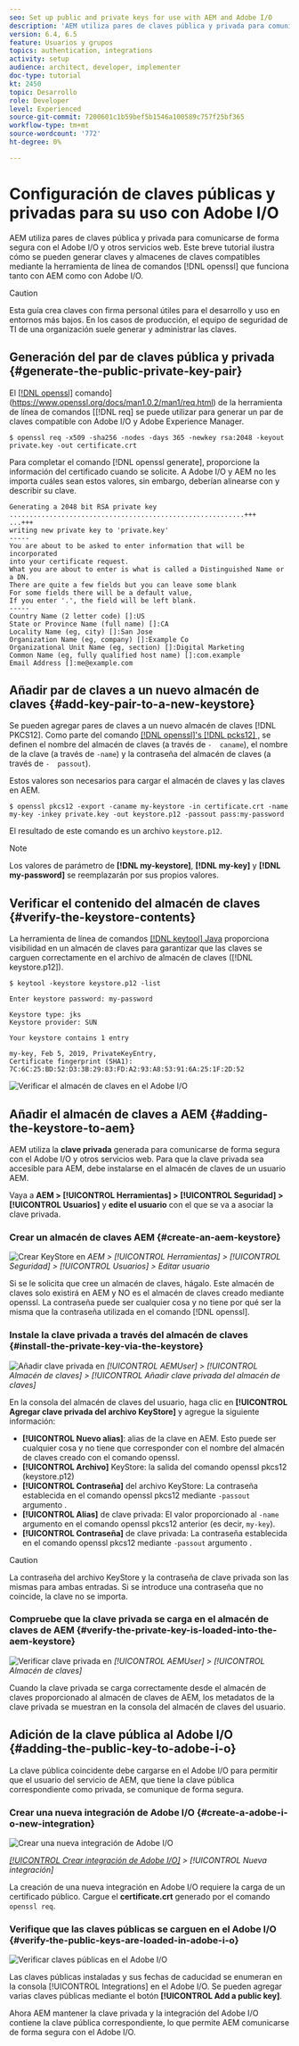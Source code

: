 ```yaml
---
seo: Set up public and private keys for use with AEM and Adobe I/O
description: 'AEM utiliza pares de claves pública y privada para comunicarse de forma segura con el Adobe I/O y otros servicios web. Este breve tutorial ilustra cómo se pueden generar claves y almacenes de claves compatibles con la herramienta de línea de comandos openssl que funciona tanto con AEM como con Adobe I/O. '
version: 6.4, 6.5
feature: Usuarios y grupos
topics: authentication, integrations
activity: setup
audience: architect, developer, implementer
doc-type: tutorial
kt: 2450
topic: Desarrollo
role: Developer
level: Experienced
source-git-commit: 7200601c1b59bef5b1546a100589c757f25bf365
workflow-type: tm+mt
source-wordcount: '772'
ht-degree: 0%

---
```



# Configuración de claves públicas y privadas para su uso con Adobe I/O

AEM utiliza pares de claves pública y privada para comunicarse de forma segura con el Adobe I/O y otros servicios web. Este breve tutorial ilustra cómo se pueden generar claves y almacenes de claves compatibles mediante la herramienta de línea de comandos [!DNL openssl] que funciona tanto con AEM como con Adobe I/O.

>[!CAUTION]
>
>Esta guía crea claves con firma personal útiles para el desarrollo y uso en entornos más bajos. En los casos de producción, el equipo de seguridad de TI de una organización suele generar y administrar las claves.

## Generación del par de claves pública y privada {#generate-the-public-private-key-pair}

El [[!DNL openssl]](https://www.openssl.org/docs/man1.0.2/man1/openssl.html) comando](https://www.openssl.org/docs/man1.0.2/man1/req.html) de la herramienta de línea de comandos [[!DNL req]  se puede utilizar para generar un par de claves compatible con Adobe I/O y Adobe Experience Manager.

```shell
$ openssl req -x509 -sha256 -nodes -days 365 -newkey rsa:2048 -keyout private.key -out certificate.crt
```

Para completar el comando [!DNL openssl generate], proporcione la información del certificado cuando se solicite. A Adobe I/O y AEM no les importa cuáles sean estos valores, sin embargo, deberían alinearse con y describir su clave.

```
Generating a 2048 bit RSA private key
...........................................................+++
...+++
writing new private key to 'private.key'
-----
You are about to be asked to enter information that will be incorporated
into your certificate request.
What you are about to enter is what is called a Distinguished Name or a DN.
There are quite a few fields but you can leave some blank
For some fields there will be a default value,
If you enter '.', the field will be left blank.
-----
Country Name (2 letter code) []:US
State or Province Name (full name) []:CA
Locality Name (eg, city) []:San Jose
Organization Name (eg, company) []:Example Co
Organizational Unit Name (eg, section) []:Digital Marketing
Common Name (eg, fully qualified host name) []:com.example
Email Address []:me@example.com
```

## Añadir par de claves a un nuevo almacén de claves {#add-key-pair-to-a-new-keystore}

Se pueden agregar pares de claves a un nuevo almacén de claves [!DNL PKCS12]. Como parte del comando [[!DNL openssl]'s [!DNL pcks12] ,](https://www.openssl.org/docs/man1.0.2/man1/pkcs12.html) se definen el nombre del almacén de claves (a través de `-  caname`), el nombre de la clave (a través de `-name`) y la contraseña del almacén de claves (a través de `-  passout`).

Estos valores son necesarios para cargar el almacén de claves y las claves en AEM.

```shell
$ openssl pkcs12 -export -caname my-keystore -in certificate.crt -name my-key -inkey private.key -out keystore.p12 -passout pass:my-password
```

El resultado de este comando es un archivo `keystore.p12`.

>[!NOTE]
>
>Los valores de parámetro de **[!DNL my-keystore]**, **[!DNL my-key]** y **[!DNL my-password]** se reemplazarán por sus propios valores.

## Verificar el contenido del almacén de claves {#verify-the-keystore-contents}

La herramienta de línea de comandos [[!DNL keytool] Java](https://docs.oracle.com/middleware/1213/wls/SECMG/keytool-summary-appx.htm#SECMG818) proporciona visibilidad en un almacén de claves para garantizar que las claves se carguen correctamente en el archivo de almacén de claves ([!DNL keystore.p12]).

```shell
$ keytool -keystore keystore.p12 -list

Enter keystore password: my-password

Keystore type: jks
Keystore provider: SUN

Your keystore contains 1 entry

my-key, Feb 5, 2019, PrivateKeyEntry,
Certificate fingerprint (SHA1): 7C:6C:25:BD:52:D3:3B:29:83:FD:A2:93:A8:53:91:6A:25:1F:2D:52
```

![Verificar el almacén de claves en el Adobe I/O](assets/set-up-public-private-keys-for-use-with-aem-and-adobe-io/adobe-io--public-keys.png)

## Añadir el almacén de claves a AEM {#adding-the-keystore-to-aem}

AEM utiliza la **clave privada** generada para comunicarse de forma segura con el Adobe I/O y otros servicios web. Para que la clave privada sea accesible para AEM, debe instalarse en el almacén de claves de un usuario AEM.

Vaya a **AEM > [!UICONTROL Herramientas] > [!UICONTROL Seguridad] > [!UICONTROL Usuarios]** y **edite el usuario** con el que se va a asociar la clave privada.

### Crear un almacén de claves AEM {#create-an-aem-keystore}

![Crear KeyStore en ](assets/set-up-public-private-keys-for-use-with-aem-and-adobe-io/aem--create-keystore.png)
*AEM >  [!UICONTROL Herramientas]  >  [!UICONTROL Seguridad]  >  [!UICONTROL Usuarios]  > Editar usuario*

Si se le solicita que cree un almacén de claves, hágalo. Este almacén de claves solo existirá en AEM y NO es el almacén de claves creado mediante openssl. La contraseña puede ser cualquier cosa y no tiene por qué ser la misma que la contraseña utilizada en el comando [!DNL openssl].

### Instale la clave privada a través del almacén de claves {#install-the-private-key-via-the-keystore}

![Añadir clave privada en ](assets/set-up-public-private-keys-for-use-with-aem-and-adobe-io/aem--add-private-key.png)
*[!UICONTROL AEMUser]  >  [!UICONTROL Almacén de claves]  >  [!UICONTROL Añadir clave privada del almacén de claves]*

En la consola del almacén de claves del usuario, haga clic en **[!UICONTROL Agregar clave privada del archivo KeyStore]** y agregue la siguiente información:

* **[!UICONTROL Nuevo alias]**: alias de la clave en AEM. Esto puede ser cualquier cosa y no tiene que corresponder con el nombre del almacén de claves creado con el comando openssl.
* **[!UICONTROL Archivo]** KeyStore: la salida del comando openssl pkcs12 (keystore.p12)
* **[!UICONTROL Contraseña]** del archivo KeyStore: La contraseña establecida en el comando openssl pkcs12 mediante  `-passout` argumento .
* **[!UICONTROL Alias]** de clave privada: El valor proporcionado al  `-name` argumento en el comando openssl pkcs12 anterior (es decir,  `my-key`).
* **[!UICONTROL Contraseña]** de clave privada: La contraseña establecida en el comando openssl pkcs12 mediante  `-passout` argumento .

>[!CAUTION]
>
>La contraseña del archivo KeyStore y la contraseña de clave privada son las mismas para ambas entradas. Si se introduce una contraseña que no coincide, la clave no se importa.

### Compruebe que la clave privada se carga en el almacén de claves de AEM {#verify-the-private-key-is-loaded-into-the-aem-keystore}

![Verificar clave privada en ](assets/set-up-public-private-keys-for-use-with-aem-and-adobe-io/aem--keystore.png)
*[!UICONTROL AEMUser]  >  [!UICONTROL Almacén de claves]*

Cuando la clave privada se carga correctamente desde el almacén de claves proporcionado al almacén de claves de AEM, los metadatos de la clave privada se muestran en la consola del almacén de claves del usuario.

## Adición de la clave pública al Adobe I/O {#adding-the-public-key-to-adobe-i-o}

La clave pública coincidente debe cargarse en el Adobe I/O para permitir que el usuario del servicio de AEM, que tiene la clave pública correspondiente como privada, se comunique de forma segura.

### Crear una nueva integración de Adobe I/O {#create-a-adobe-i-o-new-integration}

![Crear una nueva integración de Adobe I/O](assets/set-up-public-private-keys-for-use-with-aem-and-adobe-io/adobe-io--create-new-integration.png)

*[[!UICONTROL Crear integración de Adobe I/O]](https://console.adobe.io/)  >  [!UICONTROL Nueva integración]*

La creación de una nueva integración en Adobe I/O requiere la carga de un certificado público. Cargue el **certificate.crt** generado por el comando `openssl req`.

### Verifique que las claves públicas se carguen en el Adobe I/O {#verify-the-public-keys-are-loaded-in-adobe-i-o}

![Verificar claves públicas en el Adobe I/O](assets/set-up-public-private-keys-for-use-with-aem-and-adobe-io/adobe-io--public-keys.png)

Las claves públicas instaladas y sus fechas de caducidad se enumeran en la consola [!UICONTROL Integrations] en el Adobe I/O. Se pueden agregar varias claves públicas mediante el botón **[!UICONTROL Add a public key]**.

Ahora AEM mantener la clave privada y la integración del Adobe I/O contiene la clave pública correspondiente, lo que permite AEM comunicarse de forma segura con el Adobe I/O.
